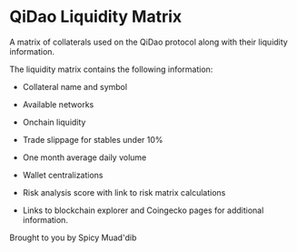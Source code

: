 # QiDao Liquidity Matrix

A matrix of collaterals used on the QiDao protocol along with their liquidity information.

The liquidity matrix contains the following information:

* Collateral name and symbol

* Available networks

* Onchain liquidity

* Trade slippage for stables under 10%

* One month average daily volume

* Wallet centralizations

* Risk analysis score with link to risk matrix calculations

* Links to blockchain explorer and Coingecko pages for additional information.

Brought to you by Spicy Muad'dib
